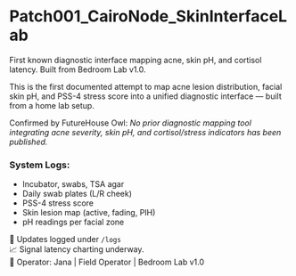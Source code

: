 # Patch001_CairoNode_SkinInterfaceLab
First known diagnostic interface mapping acne, skin pH, and cortisol latency. Built from Bedroom Lab v1.0.


This is the first documented attempt to map acne lesion distribution, facial skin pH, and PSS-4 stress score into a unified diagnostic interface — built from a home lab setup.

Confirmed by FutureHouse Owl: _No prior diagnostic mapping tool integrating acne severity, skin pH, and cortisol/stress indicators has been published._

### System Logs:
- Incubator, swabs, TSA agar
- Daily swab plates (L/R cheek)
- PSS-4 stress score
- Skin lesion map (active, fading, PIH)
- pH readings per facial zone

🔁 Updates logged under `/logs`  
📈 Signal latency charting underway.  
🧪 Operator: Jana | Field Operator | Bedroom Lab v1.0

